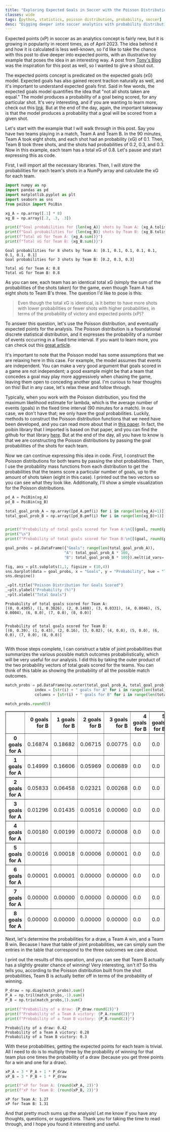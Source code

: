 ```yaml
---
title: "Exploring Expected Goals in Soccer with the Poisson Distribution"
classes: wide
tags: [python, statistics, poisson distribution, probability, soccer]
desc: "Digging deeper into soccer analytics with probability distributions"
---
```


Expected points (xP) in soccer as an analytics concept is fairly new, but it is growing in popularity in recent times, as of April 2023. The idea behind it and how it is calculated is less well-known, so I'd like to take the chance with this post to dive deeper into expected points, with an illustrative toy example that poses the idea in an interesting way. A post from [Tony's Blog](https://tonyelhabr.rbind.io/posts/epl-xpts-simulation-1/#fn3) was the inspiration for this post as well, so I wanted to give a shout out.

The expected points concept is predicated on the expected goals (xG) model. Expected goals has also gained recent traction naturally as well, and it's important to understand expected goals first. Said in few words, the expected goals model quantifies the idea that "not all shots taken are equal." The model produces a probability of a goal being scored, for any particular shot. It's very interesting, and if you are wanting to learn more, check out this [link](https://statsbomb.com/soccer-metrics/expected-goals-xg-explained/). But at the end of the day, again, the important takeaway is that the model produces a probability that a goal will be scored from a given shot.

Let's start with the example that I will walk through in this post. Say you have two teams playing in a match, Team A and Team B. In the 90 minutes, Team A took eight shots, and each shot had an probability (xG) of 0.1. Then, Team B took three shots, and the shots had probabilities of 0.2, 0.3, and 0.3. Now in this example, each team has a total xG of 0.8. Let's pause and start expressing this as code.

First, I will import all the necessary libraries. Then, I will store the probabilities for each team's shots in a NumPy array and calculate the xG for each team.


```python
import numpy as np
import pandas as pd
import matplotlib.pyplot as plt
import seaborn as sns
from poibin import PoiBin
```


```python
xg_A = np.array([.1] * 8)
xg_B = np.array([.2, .3, .3])

print(f"Goal probabilities for {len(xg_A)} shots by Team A: {xg_A.tolist()}")
print(f"Goal probabilities for {len(xg_B)} shots by Team B: {xg_B.tolist()}\n")
print(f"Total xG for Team A: {xg_A.sum()}")
print(f"Total xG for Team B: {xg_B.sum()}")
```

    Goal probabilities for 8 shots by Team A: [0.1, 0.1, 0.1, 0.1, 0.1, 0.1, 0.1, 0.1]
    Goal probabilities for 3 shots by Team B: [0.2, 0.3, 0.3]
    
    Total xG for Team A: 0.8
    Total xG for Team B: 0.8


As you can see, each team has an identical total xG (simply the sum of the probabilities of the shots taken) for the game, even though Team A has eight shots to Team B's three. The question I'd like to pose is this:

> Even though the total xG is identical, is it better to have more shots with lower probabilities or fewer shots with higher probabilities, in terms of the probability of victory and expected points (xP)?

To answer this question, let's use the Poisson distribution, and eventually expected points for the analysis. The Poisson distribution is a foundational discrete statistical distribution, and it expresses the probability of a number of events occurring in a fixed time interval. If you want to learn more, you can check out this [great article](https://towardsdatascience.com/poisson-distribution-intuition-and-derivation-1059aeab90d).

It's important to note that the Poisson model has some assumptions that we are relaxing here in this case. For example, the model assumes that events are independent. You can make a very good argument that goals scored in a game are not independent; a good example might be that a team that concedes a goal may play more aggressively when chasing the game, leaving them open to conceding another goal. I'm curious to hear thoughts on this! But in any case, let's relax these and follow through.

Typically, when you work with the Poisson distribution, you find the maximum likelihood estimate for lambda, which is the average number of events (goals) in the fixed time interval (90 minutes for a match). In our case, we don't have that; we only have the goal probabilities. Luckily, methods to construct the Poisson distribution functions that we need have been developed, and you can read more about that in [this paper](https://www.researchgate.net/profile/Yili-Hong/publication/257017356_On_computing_the_distribution_function_for_the_Poisson_binomial_distribution/links/5a02feebaca2720c32650fb3/On-computing-the-distribution-function-for-the-Poisson-binomial-distribution.pdf). In fact, the poibin library that I imported is based on that paper, and you can find the github for that library [here](https://github.com/tsakim/poibin). But at the end of the day, all you have to know is that we are constructing the Poisson distributions by passing the goal probabilities of the shots for each team.

Now we can continue expressing this idea in code. First, I construct the Poisson distributions for both teams by passing the shot probabilities. Then, I use the probability mass functions from each distribution to get the probabilities that the teams score a particular number of goals, up to the amount of shots taken (eight in this case). I printed out the two vectors so you can see what they look like. Additionally, I'll show a simple visualization for the Poisson distributions.


```python
pd_A = PoiBin(xg_A)
pd_B = PoiBin(xg_B)

total_goal_prob_A = np.array([pd_A.pmf(i) for i in range(len(xg_A)+1)])
total_goal_prob_B = np.array([pd_B.pmf(i) for i in range(len(xg_B)+1)] + [0] * (len(xg_A) - len(xg_B)))


print(f"Probability of total goals scored for Team A:\n{[(goal, round(prob,4)) for goal, prob in enumerate(total_goal_prob_A)]}")
print("\n")
print(f"Probability of total goals scored for Team B:\n{[(goal, round(prob,2)) for goal, prob in enumerate(total_goal_prob_B)]}\n\n")

goal_probs = pd.DataFrame({"Goals": range(len(total_goal_prob_A)),
                          "A": total_goal_prob_A * 100,
                          "B": total_goal_prob_B * 100}).melt(id_vars=["Goals"], var_name="Team", value_name="Probability")

fig, axs = plt.subplots(1,1, figsize = (10,4))
sns.barplot(data = goal_probs, x = "Goals", y = "Probability", hue = "Team", palette = ['r', 'b'], alpha = 0.8)
sns.despine()

_=plt.title("Poisson Distribution for Goals Scored")
_=plt.ylabel("Probability (%)")
_=plt.xlabel("Total Goals")
```

    Probability of total goals scored for Team A:
    [(0, 0.4305), (1, 0.3826), (2, 0.1488), (3, 0.0331), (4, 0.0046), (5, 0.0004), (6, 0.0), (7, 0.0), (8, 0.0)]
    
    
    Probability of total goals scored for Team B:
    [(0, 0.39), (1, 0.43), (2, 0.16), (3, 0.02), (4, 0.0), (5, 0.0), (6, 0.0), (7, 0.0), (8, 0.0)]
    
    



    
<img src="{{ site.url }}{{ site.baseurl }}/images/poisson/poisson.png" alt="">
    


With those steps complete, I can construct a table of joint probabilities that summarizes the various possible match outcomes probabilistically, which will be very useful for our analysis. I did this by taking the outer product of the two probability vectors of total goals scored for the teams. You can think of this table as showing the probability of all the possible match outcomes.


```python
match_probs = pd.DataFrame(np.outer(total_goal_prob_A, total_goal_prob_B), 
             index = [str(i) + " goals for A" for i in range(len(total_goal_prob_A))], 
             columns = [str(i) + " goals for B" for i in range(len(total_goal_prob_B))])

match_probs.round(5)
```




<div>
<style scoped>
    .dataframe tbody tr th:only-of-type {
        vertical-align: middle;
    }

    .dataframe tbody tr th {
        vertical-align: top;
    }

    .dataframe thead th {
        text-align: right;
    }
</style>
<table border="1" class="dataframe">
  <thead>
    <tr style="text-align: right;">
      <th></th>
      <th>0 goals for B</th>
      <th>1 goals for B</th>
      <th>2 goals for B</th>
      <th>3 goals for B</th>
      <th>4 goals for B</th>
      <th>5 goals for B</th>
      <th>6 goals for B</th>
      <th>7 goals for B</th>
      <th>8 goals for B</th>
    </tr>
  </thead>
  <tbody>
    <tr>
      <th>0 goals for A</th>
      <td>0.16874</td>
      <td>0.18682</td>
      <td>0.06715</td>
      <td>0.00775</td>
      <td>0.0</td>
      <td>0.0</td>
      <td>0.0</td>
      <td>0.0</td>
      <td>0.0</td>
    </tr>
    <tr>
      <th>1 goals for A</th>
      <td>0.14999</td>
      <td>0.16606</td>
      <td>0.05969</td>
      <td>0.00689</td>
      <td>0.0</td>
      <td>0.0</td>
      <td>0.0</td>
      <td>0.0</td>
      <td>0.0</td>
    </tr>
    <tr>
      <th>2 goals for A</th>
      <td>0.05833</td>
      <td>0.06458</td>
      <td>0.02321</td>
      <td>0.00268</td>
      <td>0.0</td>
      <td>0.0</td>
      <td>0.0</td>
      <td>0.0</td>
      <td>0.0</td>
    </tr>
    <tr>
      <th>3 goals for A</th>
      <td>0.01296</td>
      <td>0.01435</td>
      <td>0.00516</td>
      <td>0.00060</td>
      <td>0.0</td>
      <td>0.0</td>
      <td>0.0</td>
      <td>0.0</td>
      <td>0.0</td>
    </tr>
    <tr>
      <th>4 goals for A</th>
      <td>0.00180</td>
      <td>0.00199</td>
      <td>0.00072</td>
      <td>0.00008</td>
      <td>0.0</td>
      <td>0.0</td>
      <td>0.0</td>
      <td>0.0</td>
      <td>0.0</td>
    </tr>
    <tr>
      <th>5 goals for A</th>
      <td>0.00016</td>
      <td>0.00018</td>
      <td>0.00006</td>
      <td>0.00001</td>
      <td>0.0</td>
      <td>0.0</td>
      <td>0.0</td>
      <td>0.0</td>
      <td>0.0</td>
    </tr>
    <tr>
      <th>6 goals for A</th>
      <td>0.00001</td>
      <td>0.00001</td>
      <td>0.00000</td>
      <td>0.00000</td>
      <td>0.0</td>
      <td>0.0</td>
      <td>0.0</td>
      <td>0.0</td>
      <td>0.0</td>
    </tr>
    <tr>
      <th>7 goals for A</th>
      <td>0.00000</td>
      <td>0.00000</td>
      <td>0.00000</td>
      <td>0.00000</td>
      <td>0.0</td>
      <td>0.0</td>
      <td>0.0</td>
      <td>0.0</td>
      <td>0.0</td>
    </tr>
    <tr>
      <th>8 goals for A</th>
      <td>0.00000</td>
      <td>0.00000</td>
      <td>0.00000</td>
      <td>0.00000</td>
      <td>0.0</td>
      <td>0.0</td>
      <td>0.0</td>
      <td>0.0</td>
      <td>0.0</td>
    </tr>
  </tbody>
</table>
</div>



Next, let's determine the probabilities for a draw, a Team A win, and a Team B win. Because I have that table of joint probabilities, we can simply sum the entries in the table that correspond to the three outcomes we care about.

I print out the results of this operation, and you can see that Team B actually has a slightly greater chance of winning! Very interesting, isn't it? So this tells you, according to the Poisson distribution built from the shot probabilities, Team B is actually better off in terms of the probability of winning.


```python
P_draw = np.diag(match_probs).sum()
P_A = np.tril(match_probs,-1).sum()
P_B = np.triu(match_probs,1).sum()

print(f"Probability of a draw: {P_draw.round(2)}")
print(f"Probability of a Team A victory: {P_A.round(2)}")
print(f"Probability of a Team B victory: {P_B.round(2)}")
```

    Probability of a draw: 0.42
    Probability of a Team A victory: 0.28
    Probability of a Team B victory: 0.3


With these probabilities, getting the expected points for each team is trivial. All I need to do is to multiply three by the probability of winning for that team plus one times the probability of a draw (because you get three points for a win and one for a draw).


```python
xP_A = 3 * P_A + 1 * P_draw
xP_B = 3 * P_B + 1 * P_draw

print(f"xP for Team A: {round(xP_A, 2)}")
print(f"xP for Team B: {round(xP_B, 2)}")
```

    xP for Team A: 1.27
    xP for Team B: 1.31


And that pretty much sums up the analysis! Let me know if you have any thoughts, questions, or suggestions. Thank you for taking the time to read through, and I hope you found it interesting and useful.

